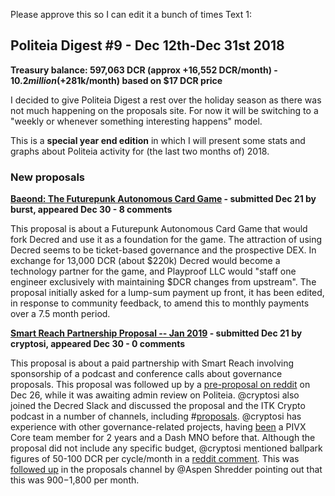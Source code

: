 Please approve this so I can edit it a bunch of times
Text 1:
## Politeia Digest #9 - Dec 12th-Dec 31st 2018

**Treasury balance: 597,063 DCR (approx +16,552 DCR/month) - $10.2 million (+$281k/month) based on $17 DCR price**

I decided to give Politeia Digest a rest over the holiday season as there was not much happening on the proposals site. For now it will be switching to a "weekly or whenever something interesting happens" model.

This is a **special year end edition** in which I will present some stats and graphs about Politeia activity for (the last two months of) 2018.

### New proposals

**[Baeond: The Futurepunk Autonomous Card Game](https://proposals.decred.org/proposals/f545b359fcf1b40b356e9cb556cb422cc7ff01b628b577f804cdc45ce414f5dd) - submitted Dec 21 by burst, appeared Dec 30 - 8 comments**

This proposal is about a Futurepunk Autonomous Card Game that would fork Decred and use it as a foundation for the game. The attraction of using Decred seems to be ticket-based governance and the prospective DEX. In exchange for 13,000 DCR (about $220k) Decred would become a technology partner for the game, and Playproof LLC would "staff one engineer exclusively with maintaining $DCR changes from upstream". The proposal initially asked for a lump-sum payment up front, it has been edited, in response to community feedback, to amend this to monthly payments over a 7.5 month period.

**[Smart Reach Partnership Proposal -- Jan 2019](https://proposals.decred.org/proposals/cf7143c93d35f886be03d749396e9202c7837a3d3cbbe876f93c3a7d18ec2028) - submitted Dec 21 by cryptosi, appeared Dec 30 - 0 comments**

This proposal is about a paid partnership with Smart Reach involving sponsorship of a podcast and conference calls about governance proposals. This proposal was followed up by a [pre-proposal on reddit](https://www.reddit.com/r/decred/comments/a9o1wj/preproposal_smart_reach_partnership_proposal_jan/) on Dec 26, while it was awaiting admin review on Politeia. @cryptosi also joined the Decred Slack and discussed the proposal and the ITK Crypto podcast in a number of channels, including #[proposals](https://matrix.to/#/!MIGqWXfLFBwhipPKYL:decred.org/$15458333142014pISQV:decred.org?via=decred.org&via=matrix.org&via=zettaport.com). @cryptosi has experience with other governance-related projects, having [been](https://matrix.to/#/!MIGqWXfLFBwhipPKYL:decred.org/$15458333142014pISQV:decred.org?via=decred.org&via=matrix.org&via=zettaport.com) a PIVX Core team member for 2 years and a Dash MNO before that. Although the proposal did not include any specific budget, @cryptosi mentioned ballpark figures of 50-100 DCR per cycle/month in a [reddit comment](https://www.reddit.com/r/decred/comments/a9o1wj/preproposal_smart_reach_partnership_proposal_jan/ecl0cbc). This was [followed up](https://matrix.to/#/!MIGqWXfLFBwhipPKYL:decred.org/$15458323211999TKZne:decred.org?via=decred.org&via=matrix.org&via=zettaport.com) in the proposals channel by @Aspen Shredder pointing out that this was $900-$1,800 per month. 
